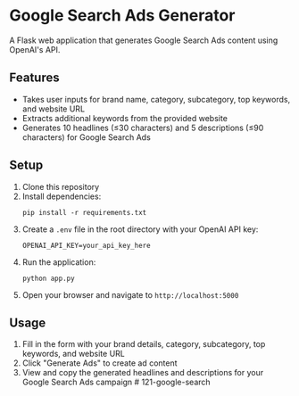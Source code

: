 # Google Search Ads Generator

A Flask web application that generates Google Search Ads content using OpenAI's API.

## Features

- Takes user inputs for brand name, category, subcategory, top keywords, and website URL
- Extracts additional keywords from the provided website
- Generates 10 headlines (≤30 characters) and 5 descriptions (≤90 characters) for Google Search Ads

## Setup

1. Clone this repository
2. Install dependencies:
   ```
   pip install -r requirements.txt
   ```
3. Create a `.env` file in the root directory with your OpenAI API key:
   ```
   OPENAI_API_KEY=your_api_key_here
   ```
4. Run the application:
   ```
   python app.py
   ```
5. Open your browser and navigate to `http://localhost:5000`

## Usage

1. Fill in the form with your brand details, category, subcategory, top keywords, and website URL
2. Click "Generate Ads" to create ad content
3. View and copy the generated headlines and descriptions for your Google Search Ads campaign #   1 2 1 - g o o g l e - s e a r c h  
 